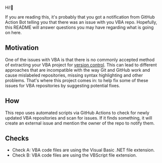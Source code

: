 Hi!👋

If you are reading this, it's probably that you got a notification from GitHub Action Bot telling you that there was an issue with you VBA repo.
Hopefully, this README will answer questions you may have regarding what is going on here.

## Motivation

One of the issues with VBA is that there is no commonly accepted method of extracting your VBA project for [version control](https://en.wikipedia.org/wiki/Version_control). This can lead to different approaches that are incompatible with the way Git and GitHub work and cause mislabeled repositories, missing syntax highlighting and other problems. That's where this project comes in: to help fix some of these issues for VBA repositories by suggesting potential fixes.

## How

This repo uses automated scripts via GitHub Actions to check for newly updated VBA repositories and scan for issues. If it finds something, it will create an external issue and mention the owner of the repo to notify them.

## Checks

* Check A: VBA code files are using the Visual Basic .NET file extension.
* Check B: VBA code files are using the VBScript file extension.
